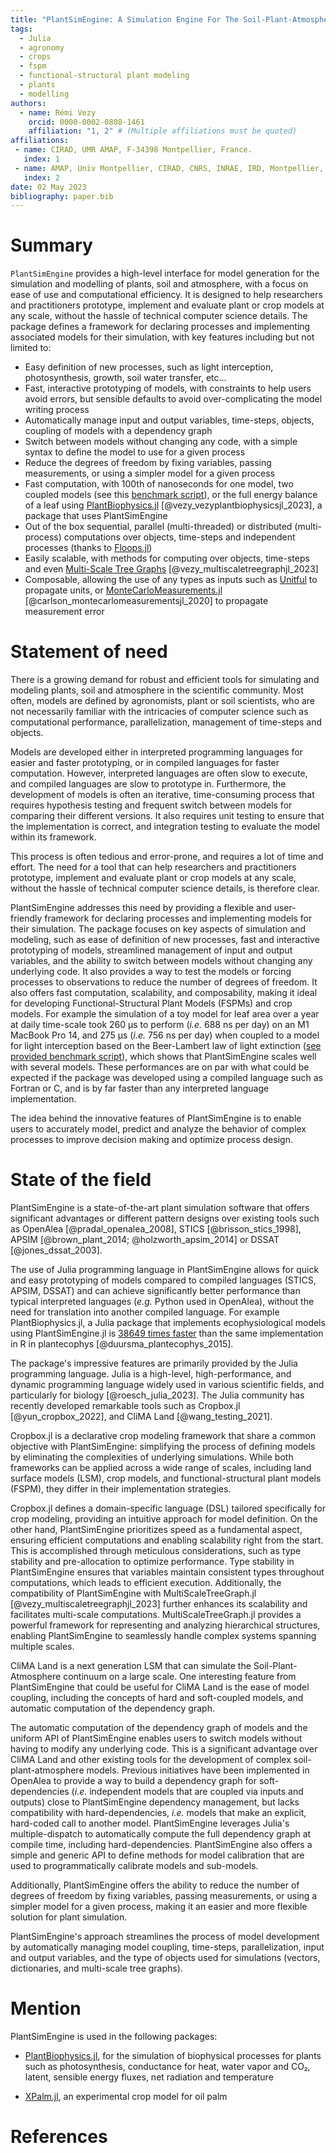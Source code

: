 ```yaml
---
title: "PlantSimEngine: A Simulation Engine For The Soil-Plant-Atmosphere System"
tags:
  - Julia
  - agronomy
  - crops
  - fspm
  - functional-structural plant modeling
  - plants
  - modelling
authors:
  - name: Rémi Vezy
    orcid: 0000-0002-0808-1461
    affiliation: "1, 2" # (Multiple affiliations must be quoted)
affiliations:
 - name: CIRAD, UMR AMAP, F-34398 Montpellier, France.
   index: 1
 - name: AMAP, Univ Montpellier, CIRAD, CNRS, INRAE, IRD, Montpellier, France.
   index: 2
date: 02 May 2023
bibliography: paper.bib
---
```


# Summary

`PlantSimEngine` provides a high-level interface for model generation for the simulation and modelling of plants, soil and atmosphere, with a focus on ease of use and computational efficiency. It is designed to help researchers and practitioners prototype, implement and evaluate plant or crop models at any scale, without the hassle of technical computer science details. The package defines a framework for declaring processes and implementing associated models for their simulation, with key features including but not limited to:

- Easy definition of new processes, such as light interception, photosynthesis, growth, soil water transfer, etc...
- Fast, interactive prototyping of models, with constraints to help users avoid errors, but sensible defaults to avoid over-complicating the model writing process
- Automatically manage input and output variables, time-steps, objects, coupling of models with a dependency graph
- Switch between models without changing any code, with a simple syntax to define the model to use for a given process
- Reduce the degrees of freedom by fixing variables, passing measurements, or using a simpler model for a given process
- Fast computation, with 100th of nanoseconds for one model, two coupled models (see this [benchmark script](https://github.com/VirtualPlantLab/PlantSimEngine.jl/blob/main/examples/benchmark.jl)), or the full energy balance of a leaf using [PlantBiophysics.jl](https://github.com/VEZY/PlantBiophysics.jl) [@vezy_vezyplantbiophysicsjl_2023], a package that uses PlantSimEngine
- Out of the box sequential, parallel (multi-threaded) or distributed (multi-process) computations over objects, time-steps and independent processes (thanks to [Floops.jl](https://juliafolds.github.io/FLoops.jl/stable/))
- Easily scalable, with methods for computing over objects, time-steps and even [Multi-Scale Tree Graphs](https://github.com/VEZY/MultiScaleTreeGraph.jl) [@vezy_multiscaletreegraphjl_2023]
- Composable, allowing the use of any types as inputs such as [Unitful](https://github.com/PainterQubits/Unitful.jl) to propagate units, or [MonteCarloMeasurements.jl](https://github.com/baggepinnen/MonteCarloMeasurements.jl) [@carlson_montecarlomeasurementsjl_2020] to propagate measurement error

# Statement of need

There is a growing demand for robust and efficient tools for simulating and modeling plants, soil and atmosphere in the scientific community. Most often, models are defined by agronomists, plant or soil scientists, who are not necessarily familiar with the intricacies of computer science such as computational performance, parallelization, management of time-steps and objects. 

Models are developed either in interpreted programming languages for easier and faster prototyping, or in compiled languages for faster computation. However, interpreted languages are often slow to execute, and compiled languages are slow to prototype in. Furthermore, the development of models is often an iterative, time-consuming process that requires hypothesis testing and frequent switch between models for comparing their different versions. It also requires unit testing to ensure that the implementation is correct, and integration testing to evaluate the model within its framework. 

This process is often tedious and error-prone, and requires a lot of time and effort. The need for a tool that can help researchers and practitioners prototype, implement and evaluate plant or crop models at any scale, without the hassle of technical computer science details, is therefore clear.

PlantSimEngine addresses this need by providing a flexible and user-friendly framework for declaring processes and implementing models for their simulation. The package focuses on key aspects of simulation and modeling, such as ease of definition of new processes, fast and interactive prototyping of models, streamlined management of input and output variables, and the ability to switch between models without changing any underlying code. It also provides a way to test the models or forcing processes to observations to reduce the number of degrees of freedom. It also offers fast computation, scalability, and composability, making it ideal for developing Functional-Structural Plant Models (FSPMs) and crop models. For example the simulation of a toy model for leaf area over a year at daily time-scale took 260 μs to perform (*i.e.* 688 ns per day) on an M1 MacBook Pro 14, and 275 μs (*i.e.* 756 ns per day) when coupled to a model for light interception based on the Beer-Lambert law of light extinction ([see provided benchmark script](https://github.com/VirtualPlantLab/PlantSimEngine.jl/blob/main/examples/benchmark.jl)), which shows that PlantSimEngine scales well with several models. These performances are on par with what could be expected if the package was developed using a compiled language such as Fortran or C, and is by far faster than any interpreted language implementation.

The idea behind the innovative features of PlantSimEngine is to enable users to accurately model, predict and analyze the behavior of complex processes to improve decision making and optimize process design.

# State of the field

PlantSimEngine is a state-of-the-art plant simulation software that offers significant advantages or different pattern designs over existing tools such as OpenAlea [@pradal_openalea_2008], STICS [@brisson_stics_1998], APSIM [@brown_plant_2014; @holzworth_apsim_2014] or DSSAT [@jones_dssat_2003].

The use of Julia programming language in PlantSimEngine allows for quick and easy prototyping of models compared to compiled languages (STICS, APSIM, DSSAT) and can achieve significantly better performance than typical interpreted languages (*e.g.* Python used in OpenAlea), without the need for translation into another compiled language. For example PlantBiophysics.jl, a Julia package that implements ecophysiological models using PlantSimEngine.jl is [38649 times faster](https://vezy.github.io/PlantBiophysics-paper/notebooks_performance_Fig5_PlantBiophysics_performance/) than the same implementation in R in plantecophys [@duursma_plantecophys_2015].

The package's impressive features are primarily provided by the Julia programming language. Julia is a high-level, high-performance, and dynamic programming language widely used in various scientific fields, and particularly for biology [@roesch_julia_2023]. The Julia community has recently developed remarkable tools such as Cropbox.jl [@yun_cropbox_2022], and CliMA Land [@wang_testing_2021].

Cropbox.jl is a declarative crop modeling framework that share a common objective with PlantSimEngine: simplifying the process of defining models by eliminating the complexities of underlying simulations. While both frameworks can be applied across a wide range of scales, including land surface models (LSM), crop models, and functional-structural plant models (FSPM), they differ in their implementation strategies. 

Cropbox.jl defines a domain-specific language (DSL) tailored specifically for crop modeling, providing an intuitive approach for model definition. On the other hand, PlantSimEngine prioritizes speed as a fundamental aspect, ensuring efficient computations and enabling scalability right from the start. This is accomplished through meticulous considerations, such as type stability and pre-allocation to optimize performance. Type stability in PlantSimEngine ensures that variables maintain consistent types throughout computations, which leads to efficient execution. Additionally, the compatibility of PlantSimEngine with MultiScaleTreeGraph.jl [@vezy_multiscaletreegraphjl_2023] further enhances its scalability and facilitates multi-scale computations. MultiScaleTreeGraph.jl provides a powerful framework for representing and analyzing hierarchical structures, enabling PlantSimEngine to seamlessly handle complex systems spanning multiple scales.

CliMA Land is a next generation LSM that can simulate the Soil-Plant-Atmosphere continuum on a large scale. One interesting feature from PlantSimEngine that could be useful for CliMA Land is the ease of model coupling, including the concepts of hard and soft-coupled models, and automatic computation of the dependency graph. 

The automatic computation of the dependency graph of models and the uniform API of PlantSimEngine enables users to switch models without having to modify any underlying code. This is a significant advantage over CliMA Land and other existing tools for the development of complex soil-plant-atmosphere models. Previous initiatives have been implemented in OpenAlea to provide a way to build a dependency graph for soft-dependencies (*i.e.* independent models that are coupled via inputs and outputs) close to PlantSimEngine dependency management, but lacks compatibility with hard-dependencies, *i.e.* models that make an explicit, hard-coded call to another model. PlantSimEngine leverages Julia's multiple-dispatch to automatically compute the full dependency graph at compile time, including hard-dependencies. PlantSimEngine also offers a simple and generic API to define methods for model calibration that are used to programmatically calibrate models and sub-models.

Additionally, PlantSimEngine offers the ability to reduce the number of degrees of freedom by fixing variables, passing measurements, or using a simpler model for a given process, making it an easier and more flexible solution for plant simulation.

PlantSimEngine's approach streamlines the process of model development by automatically managing model coupling, time-steps, parallelization, input and output variables, and the type of objects used for simulations (vectors, dictionaries, and multi-scale tree graphs).

# Mention

PlantSimEngine is used in the following packages:

- [PlantBiophysics.jl](https://github.com/VEZY/PlantBiophysics.jl), for the simulation of biophysical processes for plants such as photosynthesis, conductance for heat, water vapor and CO₂, latent, sensible energy fluxes, net radiation and temperature

- [XPalm.jl](https://github.com/PalmStudio/XPalm.jl), an experimental crop model for oil palm

# References
